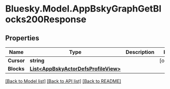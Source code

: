 # Bluesky.Model.AppBskyGraphGetBlocks200Response

## Properties

Name | Type | Description | Notes
------------ | ------------- | ------------- | -------------
**Cursor** | **string** |  | [optional] 
**Blocks** | [**List&lt;AppBskyActorDefsProfileView&gt;**](AppBskyActorDefsProfileView.md) |  | 

[[Back to Model list]](../README.md#documentation-for-models) [[Back to API list]](../README.md#documentation-for-api-endpoints) [[Back to README]](../README.md)

